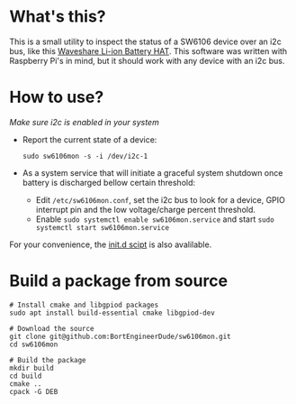 # What's this?
This is a small utility to inspect the status of a SW6106 device over an i2c bus, like this [Waveshare Li-ion Battery HAT](https://www.waveshare.com/li-ion-battery-hat.htm). This software was written with Raspberry Pi's in mind, but it should work with any device with an i2c bus.


# How to use?
*Make sure i2c is enabled in your system*
- Report the current state of a device:
    ```
    sudo sw6106mon -s -i /dev/i2c-1
    ```


- As a system service that will initiate a graceful system shutdown once battery is discharged bellow certain threshold:
    - Edit `/etc/sw6106mon.conf`, set the i2c bus to look for a device, GPIO interrupt pin and the low voltage/charge percent threshold.
    - Enable `sudo systemctl enable sw6106mon.service` and start `sudo systemctl start sw6106mon.service`


For your convenience, the [init.d scipt](extra/sw6106mon-initd) is also avalilable.


# Build a package from source

```
# Install cmake and libgpiod packages
sudo apt install build-essential cmake libgpiod-dev

# Download the source
git clone git@github.com:BortEngineerDude/sw6106mon.git
cd sw6106mon

# Build the package
mkdir build
cd build
cmake ..
cpack -G DEB
```

